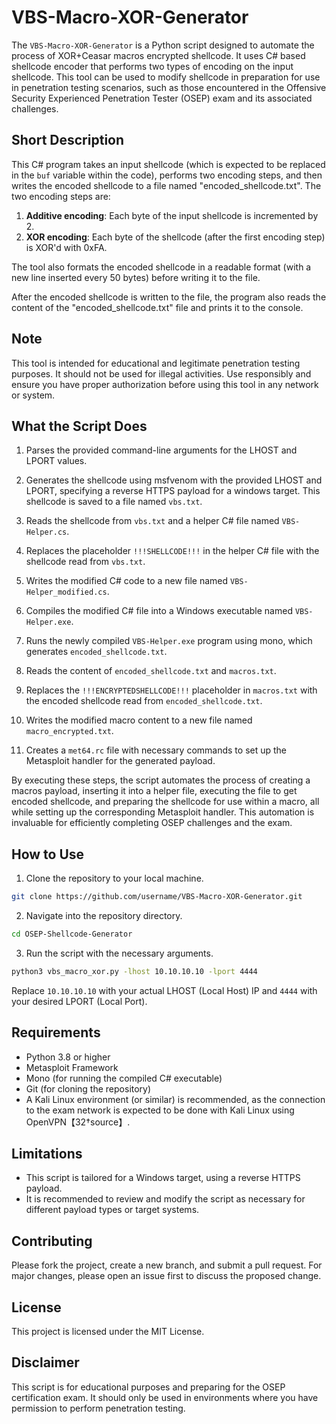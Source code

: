 # VBS-Macro-XOR-Generator

The `VBS-Macro-XOR-Generator` is a Python script designed to automate the process of XOR+Ceasar macros encrypted shellcode. It uses C# based shellcode encoder that performs two types of encoding on the input shellcode. This tool can be used to modify shellcode in preparation for use in penetration testing scenarios, such as those encountered in the Offensive Security Experienced Penetration Tester (OSEP) exam and its associated challenges.

## Short Description

This C# program takes an input shellcode (which is expected to be replaced in the `buf` variable within the code), performs two encoding steps, and then writes the encoded shellcode to a file named "encoded_shellcode.txt". The two encoding steps are:

1. **Additive encoding**: Each byte of the input shellcode is incremented by 2.
2. **XOR encoding**: Each byte of the shellcode (after the first encoding step) is XOR'd with 0xFA.

The tool also formats the encoded shellcode in a readable format (with a new line inserted every 50 bytes) before writing it to the file.

After the encoded shellcode is written to the file, the program also reads the content of the "encoded_shellcode.txt" file and prints it to the console.



## Note

This tool is intended for educational and legitimate penetration testing purposes. It should not be used for illegal activities. Use responsibly and ensure you have proper authorization before using this tool in any network or system.

## What the Script Does

1. Parses the provided command-line arguments for the LHOST and LPORT values.

2. Generates the shellcode using msfvenom with the provided LHOST and LPORT, specifying a reverse HTTPS payload for a windows target. This shellcode is saved to a file named `vbs.txt`.

3. Reads the shellcode from `vbs.txt` and a helper C# file named `VBS-Helper.cs`.

4. Replaces the placeholder `!!!SHELLCODE!!!` in the helper C# file with the shellcode read from `vbs.txt`. 

5. Writes the modified C# code to a new file named `VBS-Helper_modified.cs`.

6. Compiles the modified C# file into a Windows executable named `VBS-Helper.exe`.

7. Runs the newly compiled `VBS-Helper.exe` program using mono, which generates `encoded_shellcode.txt`.

8. Reads the content of `encoded_shellcode.txt` and `macros.txt`.

9. Replaces the `!!!ENCRYPTEDSHELLCODE!!!` placeholder in `macros.txt` with the encoded shellcode read from `encoded_shellcode.txt`.

10. Writes the modified macro content to a new file named `macro_encrypted.txt`.

11. Creates a `met64.rc` file with necessary commands to set up the Metasploit handler for the generated payload.

By executing these steps, the script automates the process of creating a macros payload, inserting it into a helper file, executing the file to get encoded shellcode, and preparing the shellcode for use within a macro, all while setting up the corresponding Metasploit handler. This automation is invaluable for efficiently completing OSEP challenges and the exam.


## How to Use

1. Clone the repository to your local machine.

```sh
git clone https://github.com/username/VBS-Macro-XOR-Generator.git
```

2. Navigate into the repository directory.

```sh
cd OSEP-Shellcode-Generator
```

3. Run the script with the necessary arguments.

```sh
python3 vbs_macro_xor.py -lhost 10.10.10.10 -lport 4444
```

Replace `10.10.10.10` with your actual LHOST (Local Host) IP and `4444` with your desired LPORT (Local Port).

## Requirements

- Python 3.8 or higher
- Metasploit Framework
- Mono (for running the compiled C# executable)
- Git (for cloning the repository)
- A Kali Linux environment (or similar) is recommended, as the connection to the exam network is expected to be done with Kali Linux using OpenVPN【32†source】.

## Limitations

- This script is tailored for a Windows target, using a reverse HTTPS payload. 
- It is recommended to review and modify the script as necessary for different payload types or target systems.

## Contributing

Please fork the project, create a new branch, and submit a pull request. For major changes, please open an issue first to discuss the proposed change.

## License

This project is licensed under the MIT License.

## Disclaimer

This script is for educational purposes and preparing for the OSEP certification exam. It should only be used in environments where you have permission to perform penetration testing.
